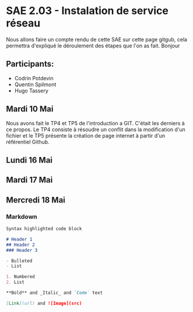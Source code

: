 # SAE 2.03 - Instalation de service réseau

Nous allons faire un compte rendu de cette SAE sur cette page gitgub, cela permettra d'expliqué le déroulement des étapes que l'on as fait. Bonjour
## Participants:
- Codrin Potdevin
- Quentin Spilmont
- Hugo Tassery 

## Mardi 10 Mai
Nous avons fait le TP4 et TP5 de l'introduction a GIT. C'était les derniers à ce propos.
Le TP4 consiste à résoudre un conflit dans la modification d'un fichier et le TP5 présente la création de page internet à partir d'un référentiel Github.

## Lundi 16 Mai


## Mardi 17 Mai


## Mercredi 18 Mai

### Markdown


```markdown
Syntax highlighted code block

# Header 1
## Header 2
### Header 3

- Bulleted
- List

1. Numbered
2. List

**Bold** and _Italic_ and `Code` text

[Link](url) and ![Image](src)
```